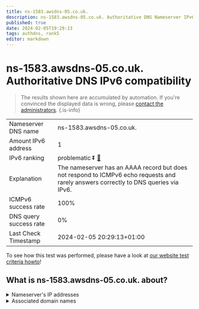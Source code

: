```yaml
---
title: ns-1583.awsdns-05.co.uk.
description: ns-1583.awsdns-05.co.uk. Authoritative DNS Nameserver IPv6 compatibility
published: true
date: 2024-02-05T19:29:13
tags: authdns, rank5
editor: markdown
---
```


# ns-1583.awsdns-05.co.uk. Authoritative DNS IPv6 compatibility

> The results shown here are accumulated by automation. If you're convinced the displayed data is wrong, please [contact the administrators](/howto/chat). 
{.is-info}




|   |   |
| - | - |
| Nameserver DNS name | ns-1583.awsdns-05.co.uk.
| Amount IPv6 address | 1
| IPv6 ranking | problematic :arrow_double_down: [🔗](/howto/ranking) |
| Explanation | The nameserver has an AAAA record but does not respond to ICMPv6 echo requests and rarely answers correctly to DNS queries via IPv6. |
| ICMPv6 success rate | 100%|
| DNS query success rate | 0% |
| Last Check Timestamp | 2024-02-05 20:29:13+01:00 |

To see how this test was performed, please have a look at [our website test criteria howto](/howto/testcriteria/authdns)!


## What is ns-1583.awsdns-05.co.uk. about?




<details>
<summary>Nameserver's IP addresses</summary>

2600:9000:5306:2f00::1

</details>



<details>
<summary>Associated domain names</summary>

www.takeda.com

</details>
